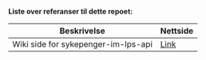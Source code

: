 
**Liste over referanser til dette repoet:**

| Beskrivelse   | Nettside |
| -------- | ------- |
| Wiki side for sykepenger-im-lps-api  | [Link](https://github.com/navikt/sykepenger-im-lps-api/wiki/4.-API-%E2%80%90-beskrivelse-og-eksempler) |
